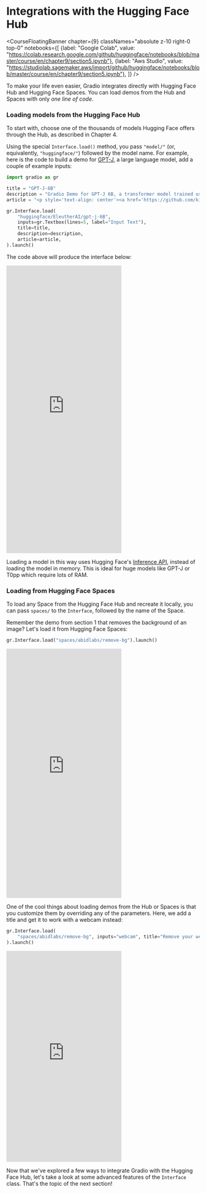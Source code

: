 # Integrations with the Hugging Face Hub

<CourseFloatingBanner chapter={9}
  classNames="absolute z-10 right-0 top-0"
  notebooks={[
    {label: "Google Colab", value: "https://colab.research.google.com/github/huggingface/notebooks/blob/master/course/en/chapter9/section5.ipynb"},
    {label: "Aws Studio", value: "https://studiolab.sagemaker.aws/import/github/huggingface/notebooks/blob/master/course/en/chapter9/section5.ipynb"},
]} />

To make your life even easier, Gradio integrates directly with Hugging Face Hub and Hugging Face Spaces.
You can load demos from the Hub and Spaces with only *one line of code*.

### Loading models from the Hugging Face Hub
To start with, choose one of the thousands of models Hugging Face offers through the Hub, as described in Chapter 4.

Using the special `Interface.load()` method, you pass `"model/"` (or, equivalently, `"huggingface/"`) 
followed by the model name. 
For example, here is the code to build a demo for [GPT-J](https://huggingface.co/EleutherAI/gpt-j-6B), a large language model, add a couple of example inputs:

```py
import gradio as gr

title = "GPT-J-6B"
description = "Gradio Demo for GPT-J 6B, a transformer model trained using Ben Wang's Mesh Transformer JAX. 'GPT-J' refers to the class of model, while '6B' represents the number of trainable parameters. To use it, simply add your text, or click one of the examples to load them. Read more at the links below."
article = "<p style='text-align: center'><a href='https://github.com/kingoflolz/mesh-transformer-jax' target='_blank'>GPT-J-6B: A 6 Billion Parameter Autoregressive Language Model</a></p>"

gr.Interface.load(
    "huggingface/EleutherAI/gpt-j-6B",
    inputs=gr.Textbox(lines=5, label="Input Text"),
    title=title,
    description=description,
    article=article,
).launch()
```
    
The code above will produce the interface below:

<iframe src="https://course-demos-gpt-j-6B.hf.space" frameBorder="0" height="750" title="Gradio app" class="container p-0 flex-grow space-iframe" allow="accelerometer; ambient-light-sensor; autoplay; battery; camera; document-domain; encrypted-media; fullscreen; geolocation; gyroscope; layout-animations; legacy-image-formats; magnetometer; microphone; midi; oversized-images; payment; picture-in-picture; publickey-credentials-get; sync-xhr; usb; vr ; wake-lock; xr-spatial-tracking" sandbox="allow-forms allow-modals allow-popups allow-popups-to-escape-sandbox allow-same-origin allow-scripts allow-downloads"></iframe>

Loading a model in this way uses Hugging Face's [Inference API](https://huggingface.co/inference-api),
instead of loading the model in memory. This is ideal for huge models like GPT-J or T0pp which
 require lots of RAM.

### Loading from Hugging Face Spaces
To load any Space from the Hugging Face Hub and recreate it locally, you can pass `spaces/` to the `Interface`, followed by the name of the Space.

Remember the demo from section 1 that removes the background of an image? Let's load it from Hugging Face Spaces:

```py
gr.Interface.load("spaces/abidlabs/remove-bg").launch()
```

<iframe src="https://course-demos-remove-bg-original.hf.space" frameBorder="0" height="650" title="Gradio app" class="container p-0 flex-grow space-iframe" allow="accelerometer; ambient-light-sensor; autoplay; battery; camera; document-domain; encrypted-media; fullscreen; geolocation; gyroscope; layout-animations; legacy-image-formats; magnetometer; microphone; midi; oversized-images; payment; picture-in-picture; publickey-credentials-get; sync-xhr; usb; vr ; wake-lock; xr-spatial-tracking" sandbox="allow-forms allow-modals allow-popups allow-popups-to-escape-sandbox allow-same-origin allow-scripts allow-downloads"></iframe>

One of the cool things about loading demos from the Hub or Spaces is that you customize them 
by overriding any of the 
parameters. Here, we add a title and get it to work with a webcam instead:

```py
gr.Interface.load(
    "spaces/abidlabs/remove-bg", inputs="webcam", title="Remove your webcam background!"
).launch()
```

<iframe src="https://course-demos-Remove-bg.hf.space" frameBorder="0" height="550" title="Gradio app" class="container p-0 flex-grow space-iframe" allow="accelerometer; ambient-light-sensor; autoplay; battery; camera; document-domain; encrypted-media; fullscreen; geolocation; gyroscope; layout-animations; legacy-image-formats; magnetometer; microphone; midi; oversized-images; payment; picture-in-picture; publickey-credentials-get; sync-xhr; usb; vr ; wake-lock; xr-spatial-tracking" sandbox="allow-forms allow-modals allow-popups allow-popups-to-escape-sandbox allow-same-origin allow-scripts allow-downloads"></iframe>

Now that we've explored a few ways to integrate Gradio with the Hugging Face Hub, let's take a look at some advanced features of the `Interface` class. That's the topic of the next section!